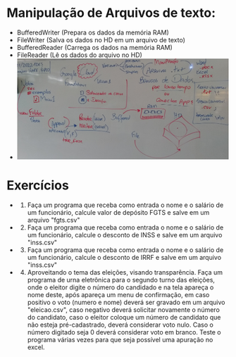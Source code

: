 # Manipulação de Arquivos de texto:
- BufferedWriter (Prepara os dados da memória RAM)
- FileWriter (Salva os dados no HD em um arquivo de texto)
- BufferedReader (Carrega os dados na memória RAM)
- FileReader (Lê os dados do arquivo no HD)
- <img src="lousa.jpg">

# Exercícios
- 1. Faça um programa que receba como entrada o nome e o salário de um funcionário, calcule valor de depósito FGTS e salve em um arquivo "fgts.csv"
- 2. Faça um programa que receba como entrada o nome e o salário de um funcionário, calcule o desconto de INSS e salve em um arquivo "inss.csv"
- 3. Faça um programa que receba como entrada o nome e o salário de um funcionário, calcule o desconto de IRRF e salve em um arquivo "inss.csv"
- 4. Aproveitando o tema das eleições, visando transparência.
	Faça um programa de urna eletrônica para o segundo turno das eleições, onde o eleitor digite o número do candidado e na tela apareça o nome deste,
	após apareça um menu de confirmação, em caso positivo o voto (numero e nome) deverá ser gravado em um arquivo "eleicao.csv",
	caso negativo deverá solicitar novamente o número do candidato, caso o eleitor coloque um número de candidato que não esteja pré-cadastrado, deverá considerar voto nulo.
	Caso o número digitado seja 0 deverá considerar voto em branco.
	Teste o programa várias vezes para que seja possível uma apuração no excel.
